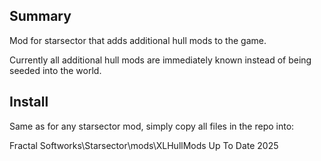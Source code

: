## Summary  

Mod for starsector that adds additional hull mods to the game.

Currently all additional hull mods are immediately known instead of being seeded into the world.


## Install  

Same as for any starsector mod, simply copy all files in the repo into:

Fractal Softworks\Starsector\mods\XLHullMods
Up To Date 2025
